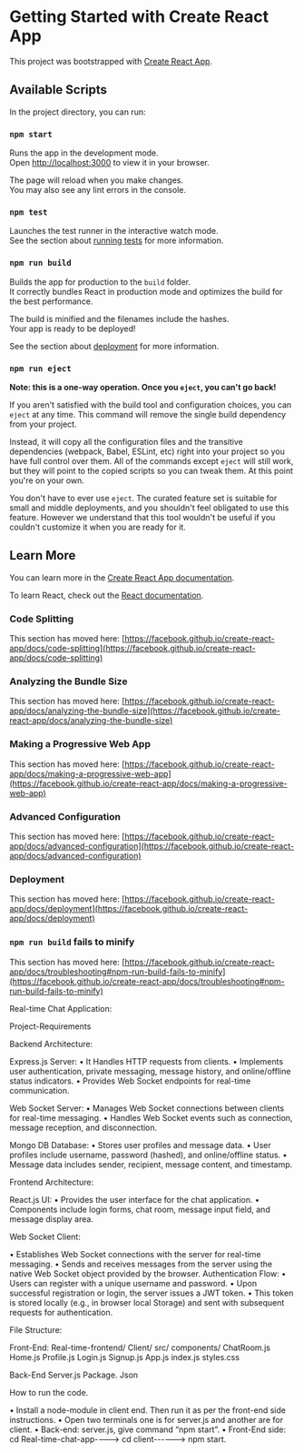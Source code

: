 # Getting Started with Create React App

This project was bootstrapped with [Create React App](https://github.com/facebook/create-react-app).

## Available Scripts

In the project directory, you can run:

### `npm start`

Runs the app in the development mode.\
Open [http://localhost:3000](http://localhost:3000) to view it in your browser.

The page will reload when you make changes.\
You may also see any lint errors in the console.

### `npm test`

Launches the test runner in the interactive watch mode.\
See the section about [running tests](https://facebook.github.io/create-react-app/docs/running-tests) for more information.

### `npm run build`

Builds the app for production to the `build` folder.\
It correctly bundles React in production mode and optimizes the build for the best performance.

The build is minified and the filenames include the hashes.\
Your app is ready to be deployed!

See the section about [deployment](https://facebook.github.io/create-react-app/docs/deployment) for more information.

### `npm run eject`

**Note: this is a one-way operation. Once you `eject`, you can't go back!**

If you aren't satisfied with the build tool and configuration choices, you can `eject` at any time. This command will remove the single build dependency from your project.

Instead, it will copy all the configuration files and the transitive dependencies (webpack, Babel, ESLint, etc) right into your project so you have full control over them. All of the commands except `eject` will still work, but they will point to the copied scripts so you can tweak them. At this point you're on your own.

You don't have to ever use `eject`. The curated feature set is suitable for small and middle deployments, and you shouldn't feel obligated to use this feature. However we understand that this tool wouldn't be useful if you couldn't customize it when you are ready for it.

## Learn More

You can learn more in the [Create React App documentation](https://facebook.github.io/create-react-app/docs/getting-started).

To learn React, check out the [React documentation](https://reactjs.org/).

### Code Splitting

This section has moved here: [https://facebook.github.io/create-react-app/docs/code-splitting](https://facebook.github.io/create-react-app/docs/code-splitting)

### Analyzing the Bundle Size

This section has moved here: [https://facebook.github.io/create-react-app/docs/analyzing-the-bundle-size](https://facebook.github.io/create-react-app/docs/analyzing-the-bundle-size)

### Making a Progressive Web App

This section has moved here: [https://facebook.github.io/create-react-app/docs/making-a-progressive-web-app](https://facebook.github.io/create-react-app/docs/making-a-progressive-web-app)

### Advanced Configuration

This section has moved here: [https://facebook.github.io/create-react-app/docs/advanced-configuration](https://facebook.github.io/create-react-app/docs/advanced-configuration)

### Deployment

This section has moved here: [https://facebook.github.io/create-react-app/docs/deployment](https://facebook.github.io/create-react-app/docs/deployment)

### `npm run build` fails to minify

This section has moved here: [https://facebook.github.io/create-react-app/docs/troubleshooting#npm-run-build-fails-to-minify](https://facebook.github.io/create-react-app/docs/troubleshooting#npm-run-build-fails-to-minify)

Real-time Chat Application:

Project-Requirements

Backend Architecture:

Express.js Server:
• It Handles HTTP requests from clients.
• Implements user authentication, private messaging, message history, and online/offline status indicators.
• Provides Web Socket endpoints for real-time communication.

Web Socket Server:
• Manages Web Socket connections between clients for real-time messaging.
• Handles Web Socket events such as connection, message reception, and disconnection.

Mongo DB Database:
• Stores user profiles and message data.
• User profiles include username, password (hashed), and online/offline status.
• Message data includes sender, recipient, message content, and timestamp.

Frontend Architecture:

React.js UI:
• Provides the user interface for the chat application.
• Components include login forms, chat room, message input field, and message display area.

Web Socket Client:

• Establishes Web Socket connections with the server for real-time messaging.
• Sends and receives messages from the server using the native Web Socket object provided by the browser.
Authentication Flow:
• Users can register with a unique username and password.
• Upon successful registration or login, the server issues a JWT token.
• This token is stored locally (e.g., in browser local Storage) and sent with subsequent requests for authentication.

File Structure:

Front-End:
Real-time-frontend/
Client/
src/
components/
ChatRoom.js
Home.js
Profile.js
Login.js
Signup.js
App.js
index.js
styles.css

Back-End
Server.js
Package. Json

How to run the code.

• Install a node-module in client end. Then run it as per the front-end side instructions.
• Open two terminals one is for server.js and another are for client.
• Back-end: server.js, give command “npm start”.
• Front-End side: cd Real-time-chat-app----> cd client------> npm start.
